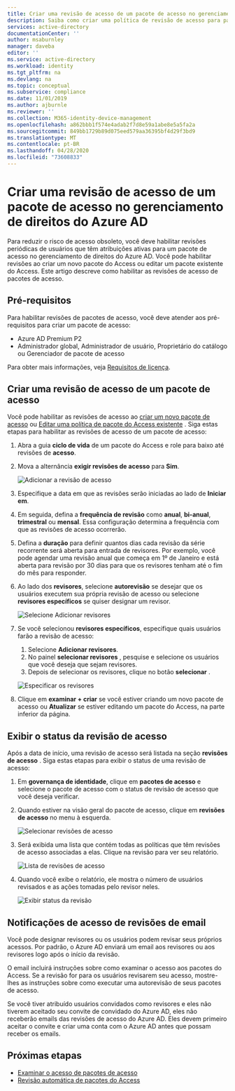 ```yaml
---
title: Criar uma revisão de acesso de um pacote de acesso no gerenciamento de direitos do Azure AD
description: Saiba como criar uma política de revisão de acesso para pacotes de acesso de gerenciamento de direitos em Azure Active Directory revisões de acesso (versão prévia).
services: active-directory
documentationCenter: ''
author: msaburnley
manager: daveba
editor: ''
ms.service: active-directory
ms.workload: identity
ms.tgt_pltfrm: na
ms.devlang: na
ms.topic: conceptual
ms.subservice: compliance
ms.date: 11/01/2019
ms.author: ajburnle
ms.reviewer: ''
ms.collection: M365-identity-device-management
ms.openlocfilehash: a862bbb1f574e4adab2f7d8e59a1abe8e5a5fa2a
ms.sourcegitcommit: 849bb1729b89d075eed579aa36395bf4d29f3bd9
ms.translationtype: MT
ms.contentlocale: pt-BR
ms.lasthandoff: 04/28/2020
ms.locfileid: "73608833"
---
```

# <a name="create-an-access-review-of-an-access-package-in-azure-ad-entitlement-management"></a>Criar uma revisão de acesso de um pacote de acesso no gerenciamento de direitos do Azure AD

Para reduzir o risco de acesso obsoleto, você deve habilitar revisões periódicas de usuários que têm atribuições ativas para um pacote de acesso no gerenciamento de direitos do Azure AD. Você pode habilitar revisões ao criar um novo pacote do Access ou editar um pacote existente do Access. Este artigo descreve como habilitar as revisões de acesso de pacotes de acesso.

## <a name="prerequisites"></a>Pré-requisitos

Para habilitar revisões de pacotes de acesso, você deve atender aos pré-requisitos para criar um pacote de acesso:
- Azure AD Premium P2
- Administrador global, Administrador de usuário, Proprietário do catálogo ou Gerenciador de pacote de acesso

Para obter mais informações, veja [Requisitos de licença](entitlement-management-overview.md#license-requirements).


## <a name="create-an-access-review-of-an-access-package"></a>Criar uma revisão de acesso de um pacote de acesso

Você pode habilitar as revisões de acesso ao [criar um novo pacote de acesso](entitlement-management-access-package-create.md) ou [Editar uma política de pacote do Access existente](entitlement-management-access-package-lifecycle-policy.md) . Siga estas etapas para habilitar as revisões de acesso de um pacote de acesso:

1. Abra a guia **ciclo de vida** de um pacote do Access e role para baixo até revisões de **acesso**.

1. Mova a alternância **exigir revisões de acesso** para **Sim**.

    ![Adicionar a revisão de acesso](./media/entitlement-management-access-reviews/access-reviews-pane.png)

1. Especifique a data em que as revisões serão iniciadas ao lado de **Iniciar em**.

1. Em seguida, defina a **frequência de revisão** como **anual**, **bi-anual**, **trimestral** ou **mensal**.
Essa configuração determina a frequência com que as revisões de acesso ocorrerão.

1. Defina a **duração** para definir quantos dias cada revisão da série recorrente será aberta para entrada de revisores. Por exemplo, você pode agendar uma revisão anual que começa em 1º de Janeiro e está aberta para revisão por 30 dias para que os revisores tenham até o fim do mês para responder.

1. Ao lado dos **revisores**, selecione **autorevisão** se desejar que os usuários executem sua própria revisão de acesso ou selecione **revisores específicos** se quiser designar um revisor.

    ![Selecione Adicionar revisores](./media/entitlement-management-access-reviews/access-reviews-add-reviewer.png)

1. Se você selecionou **revisores específicos**, especifique quais usuários farão a revisão de acesso:
    1. Selecione **Adicionar revisores**.
    1. No painel **selecionar revisores** , pesquise e selecione os usuários que você deseja que sejam revisores.
    1. Depois de selecionar os revisores, clique no botão **selecionar** .

    ![Especificar os revisores](./media/entitlement-management-access-reviews/access-reviews-select-reviewer.png)

1. Clique em **examinar + criar** se você estiver criando um novo pacote de acesso ou **Atualizar** se estiver editando um pacote do Access, na parte inferior da página.

## <a name="view-the-status-of-the-access-review"></a>Exibir o status da revisão de acesso

Após a data de início, uma revisão de acesso será listada na seção **revisões de acesso** . Siga estas etapas para exibir o status de uma revisão de acesso:

1. Em **governança de identidade**, clique em **pacotes de acesso** e selecione o pacote de acesso com o status de revisão de acesso que você deseja verificar.   

1. Quando estiver na visão geral do pacote de acesso, clique em **revisões de acesso** no menu à esquerda.
    
    ![Selecionar revisões de acesso](./media/entitlement-management-access-reviews/access-review-status-access-package-overview.png)

1. Será exibida uma lista que contém todas as políticas que têm revisões de acesso associadas a elas. Clique na revisão para ver seu relatório.

    ![Lista de revisões de acesso](./media/entitlement-management-access-reviews/access-review-status-select-access-reviews.png)
   
1. Quando você exibe o relatório, ele mostra o número de usuários revisados e as ações tomadas pelo revisor neles.

    ![Exibir status da revisão](./media/entitlement-management-access-reviews/access-review-status.png)
 

## <a name="access-reviews-email-notifications"></a>Notificações de acesso de revisões de email
Você pode designar revisores ou os usuários podem revisar seus próprios acessos. Por padrão, o Azure AD enviará um email aos revisores ou aos revisores logo após o início da revisão.

O email incluirá instruções sobre como examinar o acesso aos pacotes do Access. Se a revisão for para os usuários revisarem seu acesso, mostre-lhes as instruções sobre como executar uma autorevisão de seus pacotes de acesso.
  
Se você tiver atribuído usuários convidados como revisores e eles não tiverem aceitado seu convite de convidado do Azure AD, eles não receberão emails das revisões de acesso do Azure AD. Eles devem primeiro aceitar o convite e criar uma conta com o Azure AD antes que possam receber os emails. 

## <a name="next-steps"></a>Próximas etapas

- [Examinar o acesso de pacotes de acesso](entitlement-management-access-reviews-review-access.md)
- [Revisão automática de pacotes do Access](entitlement-management-access-reviews-self-review.md)

